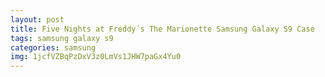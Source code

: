 ```yaml
---
layout: post
title: Five Nights at Freddy´s The Marionette Samsung Galaxy S9 Case
tags: samsung galaxy s9
categories: samsung
img: 1jcfVZBqPzDxV3z0LmVs1JHW7paGx4Yu0
---
```

